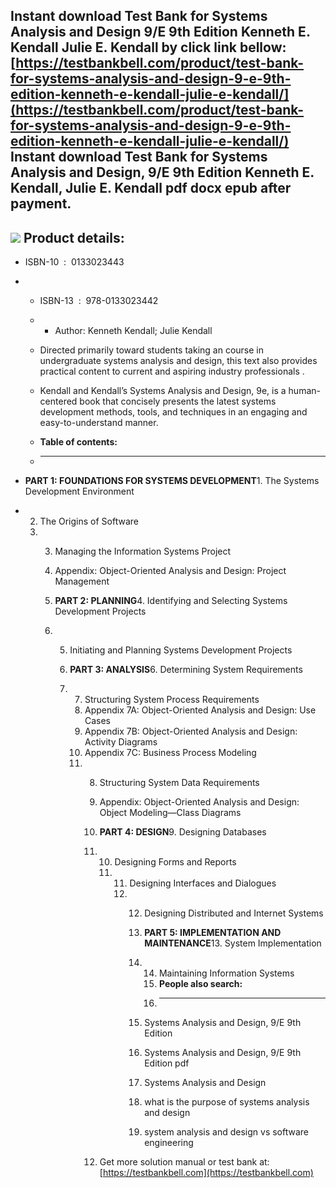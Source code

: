 Instant download **Test Bank for Systems Analysis and Design 9/E 9th Edition Kenneth E. Kendall Julie E. Kendall** by click link bellow:  
[https://testbankbell.com/product/test-bank-for-systems-analysis-and-design-9-e-9th-edition-kenneth-e-kendall-julie-e-kendall/](https://testbankbell.com/product/test-bank-for-systems-analysis-and-design-9-e-9th-edition-kenneth-e-kendall-julie-e-kendall/)  
**Instant download Test Bank for Systems Analysis and Design, 9/E 9th Edition Kenneth E. Kendall, Julie E. Kendall pdf docx epub after payment.**
-------------------------------------------------------------------------------------------------------------------------------------------------


![](https://testbankbell.com/wp-content/uploads/2023/05/01330234431.jpg)
**Product details:**
--------------------


* ISBN-10 ‏ : ‎ 0133023443
* * ISBN-13 ‏ : ‎ 978-0133023442
  * * Author: Kenneth Kendall; Julie Kendall
   
  * Directed primarily toward students taking an course in undergraduate systems analysis and design, this text also provides practical content to current and aspiring industry professionals .
 
  * Kendall and Kendall’s Systems Analysis and Design, 9e, is a human-centered book that concisely presents the latest systems development methods, tools, and techniques in an engaging and easy-to-understand manner.
  * **Table of contents:**
  * ----------------------
 
* **PART 1: FOUNDATIONS FOR SYSTEMS DEVELOPMENT**1. The Systems Development Environment
* 2. The Origins of Software
  3. 3. Managing the Information Systems Project
     4. Appendix: Object-Oriented Analysis and Design: Project Management
    
     5. **PART 2: PLANNING**4. Identifying and Selecting Systems Development Projects
     6. 5. Initiating and Planning Systems Development Projects
       
        6. **PART 3: ANALYSIS**6. Determining System Requirements
        7. 7. Structuring System Process Requirements
           8. Appendix 7A: Object-Oriented Analysis and Design: Use Cases
           9. Appendix 7B: Object-Oriented Analysis and Design: Activity Diagrams
           10. Appendix 7C: Business Process Modeling
           11. 8. Structuring System Data Requirements
               9. Appendix: Object-Oriented Analysis and Design: Object Modeling—Class Diagrams
              
               10. **PART 4: DESIGN**9. Designing Databases
               11. 10. Designing Forms and Reports
                   11. 11. Designing Interfaces and Dialogues
                       12. 12. Designing Distributed and Internet Systems
                          
                           13. **PART 5: IMPLEMENTATION AND MAINTENANCE**13. System Implementation
                           14. 14. Maintaining Information Systems
                               15. **People also search:**
                               16. -----------------------
                              
                           15. Systems Analysis and Design, 9/E 9th Edition
                          
                           16. Systems Analysis and Design, 9/E 9th Edition pdf
                          
                           17. Systems Analysis and Design
                           18. what is the purpose of systems analysis and design
                          
                           19. system analysis and design vs software engineering
                          
               12.  Get more solution manual or test bank at: [https://testbankbell.com](https://testbankbell.com)
